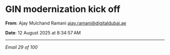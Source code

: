 # GIN modernization kick off

**From**: Ajay Mulchand Ramani <ajay.ramani@digitaldubai.ae>

**Date**: 12 August 2025 at 8:34:57 AM

---

*Email 29 of 100*
